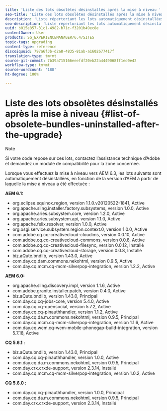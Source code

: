 ```yaml
---
title: 'Liste des lots obsolètes désinstallés après la mise à niveau '
seo-title: 'Liste des lots obsolètes désinstallés après la mise à niveau '
description: 'Liste répertoriant les lots automatiquement désinstallées lors de la mise à niveau vers AEM 6.3. '
seo-description: 'Liste répertoriant les lots automatiquement désinstallées lors de la mise à niveau vers AEM 6.3. '
uuid: b015e857-31c1-4982-b71c-f3201b49ec8e
contentOwner: User
products: SG_EXPERIENCEMANAGER/6.4/SITES
topic-tags: upgrading
content-type: reference
discoiquuid: 797a6f3b-d2a8-4835-81ab-a1602677417f
translation-type: tm+mt
source-git-commit: 7b39a715166eeefdf20eb22a4449068ff1ed0e42
workflow-type: tm+mt
source-wordcount: '188'
ht-degree: 100%

---
```



# Liste des lots obsolètes désinstallés après la mise à niveau {#list-of-obsolete-bundles-uninstalled-after-the-upgrade}

>[!NOTE]
>
>Si votre code repose sur ces lots, contactez l’assistance technique d’Adobe et demandez un module de compatibilité pour la zone concernée.

Lorsque vous effectuez la mise à niveau vers AEM 6.3, les lots suivants sont automatiquement désinstallées, en fonction de la version d’AEM à partir de laquelle la mise à niveau a été effectuée :

**AEM 6.1:**

* org.eclipse.equinox.region, version 1.1.0.v20120522-1841, Active
* org.apache.sling.installer.factory.subsystems, version 1.0.0, Active
* org.apache.aries.subsystem.core, version 1.2.0, Active
* org.apache.aries.subsystem.api, version 1.1.0, Active
* org.apache.felix.resolver, version 1.0.0, Active
* org.osgi.service.subsystem.region.context.0, version 1.0.0, Active
* com.adobe.cq.cq-creativecloud-cloudims, version 0.0.10, Active
* com.adobe.cq.cq-creativecloud-commons, version 0.0.8, Active
* com.adobe.cq.cq-creativecloud-filesync, version 0.0.12, Installé
* com.adobe.cq.cq-creativecloud-storage, version 0.0.8, Installé
* biz.aQute.bndlib, version 1.43.0, Active
* com.day.cq.dam.commons.nekohtml, version 0.9.5, Active
* com.day.cq.mcm.cq-mcm-silverpop-integration, version 1.2.2, Active

**AEM 6.0:**

* org.apache.sling.discovery.impl, version 1.1.6, Active
* com.adobe.granite.installer.patch, version 0.4.0, Active
* biz.aQute.bndlib, version 1.43.0, Principal
* com.day.cq.cq-jobs-core, version 5.4.0, Active
* com.day.cq.cq-opensocial, version 5.7.2, Active
* com.day.cq.cq-pinauthhandler, version 1.1.2, Active
* com.day.cq.da.m.commons.nekohtml, version 0.9.5, Principal
* com.day.cq.mcm.cq-mcm-silverpop-integration, version 1.1.6, Active
* com.day.cq.wcm.cq-wcm-mobile-phonegap-build-integration, version 5.7.18, Active

**CQ 5.6.1 :**

* biz.aQute.bndlib, version 1.43.0, Principal
* com.day.cq.cq-pinauthhandler, version 1.0.0, Active
* com.day.cq.da.m.commons.nekohtml, version 0.9.5, Principal
* com.day.crx.crxde-support, version 2.3.14, Installé
* com.day.cq.mcm.cq-mcm-silverpop-integration, version 1.0.2, Active

**CQ 5.6.0 :**

* com.day.cq.cq-pinauthhandler, version 1.0.0, Principal
* com.day.cq.da.m.commons.nekohtml, version 0.9.5, Principal
* com.day.crx.crxde-support, version 2.3.14, Installé

